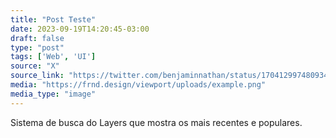 ```yaml
---
title: "Post Teste"
date: 2023-09-19T14:20:45-03:00
draft: false
type: "post"
tags: ['Web', 'UI']
source: "X"
source_link: "https://twitter.com/benjaminnathan/status/1704129974809346076"
media: "https://frnd.design/viewport/uploads/example.png"
media_type: "image"
---
```


Sistema de busca do Layers que mostra os mais recentes e populares.